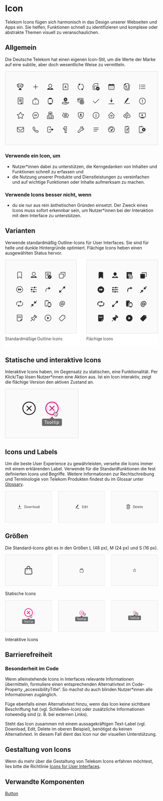 # Icon

Telekom Icons fügen sich harmonisch in das Design unserer Webseiten und Apps ein. Sie helfen, Funktionen schnell zu identifizieren und komplexe oder abstrakte Themen visuell zu veranschaulichen.

## Allgemein

Die Deutsche Telekom hat einen eigenen Icon-Stil, um die Werte der Marke auf eine subtile, aber doch wesentliche Weise zu vermitteln.

![Image Name](./img/icons_general.png)

### Verwende ein Icon, um

- Nutzer\*innen dabei zu unterstützen, die Kerngedanken von Inhalten und Funktionen schnell zu erfassen und
- die Nutzung unserer Produkte und Dienstleistungen zu vereinfachen und auf wichtige Funktionen oder Inhalte aufmerksam zu machen.

### Verwende Icons besser nicht, wenn

- du sie nur aus rein ästhetischen Gründen einsetzt. Der Zweck eines Icons muss sofort erkennbar sein, um Nutzer\*innen bei der Interaktion mit dem Interface zu unterstützen.

## Varianten

Verwende standardmäßig Outline-Icons für User Interfaces. Sie sind für helle und dunkle Hintergründe optimiert. Flächige Icons heben einen ausgewählten Status hervor.

![Image Name](./img/icons_variants_de.png)

## Statische und interaktive Icons

Interaktive Icons haben, im Gegensatz zu statischen, eine Funktionalität. Per Klick/Tap lösen Nutzer\*innen eine Aktion aus. Ist ein Icon interaktiv, zeigt die flächige Version den aktiven Zustand an.

![Image Name](./img/icon_interactive.png)

## Icons und Labels

Um die beste User Experience zu gewährleisten, versehe die Icons immer mit einem erklärenden Label. Verwende für die Standardfunktionen die fest definierten Icons und Begriffe.
Weitere Informationen zur Rechtschreibung und Terminologie von Telekom Produkten findest du im Glossar unter <a href="https://www.brand-design.telekom.com/en/downloads/glossary/" target="_blank">Glossary</a>.

![Image Name](./img/icon_label.png)

## Größen

Die Standard-Icons gibt es in den Größen L (48 px), M (24 px) und S (16 px).

![Image Name](./img/icon_sizes_static.png)

Statische Icons

![Image Name](./img/icon_sizes_interactive.png)

Interaktive Icons

## Barrierefreiheit

### Besonderheit im Code

Wenn alleinstehende Icons in Interfaces relevante Informationen übermitteln, formuliere einen entsprechenden Alternativtext im Code-Property „accessibilityTitle“. So machst du auch blinden Nutzer\*innen alle Informationen zugänglich.

Füge ebenfalls einen Alternativtext hinzu, wenn das Icon keine sichtbare Beschriftung hat (vgl. Schließen-Icon) oder zusätzliche Informationen notwendig sind (z. B. bei externen Links).

Steht das Icon zusammen mit einem aussagekräftigen Text-Label (vgl. Download, Edit, Delete im oberen Beispiel), benötigst du keinen Alternativtext. In diesem Fall dient das Icon nur der visuellen Unterstützung.

## Gestaltung von Icons

Wenn du mehr über die Gestaltung von Telekom Icons erfahren möchtest, lies bitte die Richtlinie <a href="https://www.brand-design.telekom.com/en/articles/i/icons-for-user-interfaces/?updatePreferredLanguage=1" target="_blank">Icons for User Interfaces</a>.

## Verwandte Komponenten

<a href="?path=/usage/components-button--standard">Button</a>
